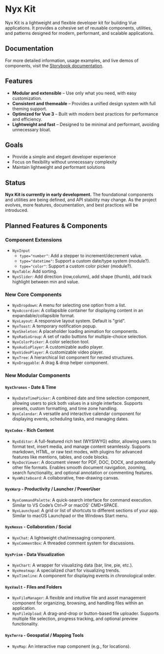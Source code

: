 # Nyx Kit
Nyx Kit is a lightweight and flexible developer kit for building Vue applications. It provides a cohesive set of reusable components, utilities, and patterns designed for modern, performant, and scalable applications.

## Documentation
For more detailed information, usage examples, and live demos of components, visit the [Storybook documentation](https://nyxkit.github.io/nyx-kit).

## Features
- **Modular and extensible** – Use only what you need, with easy customization.
- **Consistent and themeable** – Provides a unified design system with full theming support.
- **Optimized for Vue 3** – Built with modern best practices for performance and efficiency.
- **Lightweight and fast** – Designed to be minimal and performant, avoiding unnecessary bloat.

## Goals
- Provide a simple and elegant developer experience
- Focus on flexibility without unnecessary complexity
- Maintain lightweight and performant solutions

## Status
**Nyx Kit is currently in early development.** The foundational components and utilities are being defined, and API stability may change. As the project evolves, more features, documentation, and best practices will be introduced.

## Planned Features & Components

### Component Extensions
- `NyxInput`
  - `type="number"`: Add a stepper to increment/decrement value.
  - `type="datetime"`: Support a custom date/type system (module?).
  - `type="color"`: Support a custom color picker (module?).
- `NyxTable`: Add sorting.
- `NyxSlider`: Add direction (row,column), add shape (thumb), add track highlight between min and value.

### New Core Components
- `NyxDropdown`: A menu for selecting one option from a list.
- `NyxAccordion`: A collapsible container for displaying content in an expandable/collapsible format.
- `NyxLayout`: A responsive layout system. Default is "grid".
- `NyxToast`: A temporary notification popup.
- `NyxSkeleton`: A placeholder loading animation for components.
- `NyxRadioGroup`: A set of radio buttons for multiple-choice selection.
- `NyxColorPicker`: A color selection tool.
- `NyxAudioPlayer`: A customizable audio player.
- `NyxVideoPlayer`: A customizable video player.
- `NyxTree`: A hierarchical list component for nested structures.
- `NyxDraggable`: A drag & drop helper component.

### New Modular Components
#### `NyxChronos` - Date & Time
- `NyxDateTimePicker`: A combined date and time selection component, allowing users to pick both values in a single interface. Supports presets, custom formatting, and time zone handling.
- `NyxCalendar`: A versatile and interactive calendar component for displaying events, scheduling tasks, and managing dates.

#### `NyxCodex` - Rich Content
- `NyxEditor`: A full-featured rich text (WYSIWYG) editor, allowing users to format text, insert media, and manage content seamlessly. Supports markdown, HTML, or raw text modes, with plugins for advanced features like mentions, tables, and code blocks.
- `NyxDocViewer`: A document viewer for PDF, DOC, DOCX, and potentially other file formats. Enables smooth document navigation, zooming, search functionality, and optional annotation or commenting features.
- `NyxWhiteboard`: A collaborative, free-drawing canvas.

#### `NyxWarp` - Productivity / Launcher / PowerUser
- `NyxCommandPalette`: A quick-search interface for command execution. Similar to VS Code’s Ctrl+P or macOS' CMD+SPACE.
- `NyxLaunchpad`: A grid or list of shortcuts to different sections of your app. Similar to macOS Launchpad or the Windows Start menu.

#### `NyxNexus` - Collaboration / Social
- `NyxChat`: A lightweight chat/messaging component.
- `NyxCommentBox`: A threaded comment system for discussions.

#### `NyxPrism` - Data Visualization
- `NyxChart`: A wrapper for visualizing data (bar, line, pie, etc.).
- `NyxHeatmap`: A specialized chart for visualizing trends.
- `NyxTimeline`: A component for displaying events in chronological order.

#### `NyxVault` - Files and Folders
- `NyxFileManager`: A flexible and intuitive file and asset management component for organizing, browsing, and handling files within an application.
- `NyxFileUpload`: A drag-and-drop or button-based file uploader. Supports multiple file selection, progress tracking, and optional preview functionality.

#### `NyxTerra` - Geospatial / Mapping Tools
- `NyxMap`: An interactive map component (e.g., for locations).
